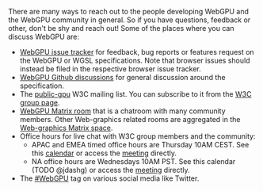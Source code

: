 There are many ways to reach out to the people developing WebGPU and the WebGPU community in general. So if you have questions, feedback or other, don't be shy and reach out! Some of the places where you can discuss WebGPU are:

 - [WebGPU issue tracker](https://github.com/gpuweb/gpuweb/issues) for feedback, bug reports or features request on the WebGPU or WGSL specifications. Note that browser issues should instead be filed in the respective browser issue tracker.
 - [WebGPU Github discussions](https://github.com/gpuweb/gpuweb/discussions) for general discussion around the specification.
 - The [public-gpu](https://lists.w3.org/Archives/Public/public-gpu/) W3C mailing list. You can subscribe to it from the [W3C group page](https://www.w3.org/community/gpu/).
 - [WebGPU Matrix room](https://matrix.to/#/#WebGPU:matrix.org) that is a chatroom with many community members. Other Web-graphics related rooms are aggregated in the [Web-graphics Matrix space](https://matrix.to/#/#webgraphics:matrix.org).
 - Office hours for live chat with W3C group members and the community:
   - APAC and EMEA timed office hours are Thursday 10AM CEST. See this [calendar](https://calendar.google.com/calendar?cid=Y19zZWpqNzhoN2g0dm9hZnVjMWtsaHJlc2Jta0Bncm91cC5jYWxlbmRhci5nb29nbGUuY29t) or access the [meeting](https://meet.google.com/rfe-yndc-kwp) directly.
   - NA office hours are Wednesdays 10AM PST. See this calendar (TODO @jdashg) or access the [meeting](https://meet.google.com/xrp-hpck-vmy) directly.
 - The [#WebGPU](https://twitter.com/search?q=%23webgpu&f=live) tag on various social media like Twitter.